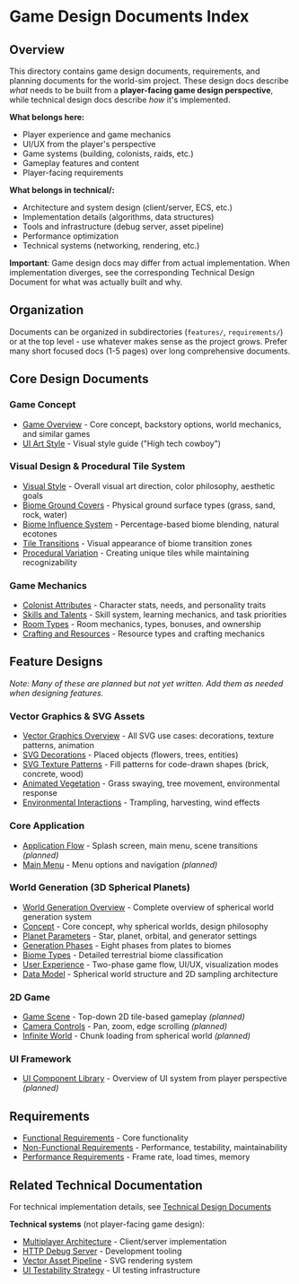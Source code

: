 # Game Design Documents Index

## Overview

This directory contains game design documents, requirements, and planning documents for the world-sim project. These design docs describe *what* needs to be built from a **player-facing game design perspective**, while technical design docs describe *how* it's implemented.

**What belongs here:**
- Player experience and game mechanics
- UI/UX from the player's perspective
- Game systems (building, colonists, raids, etc.)
- Gameplay features and content
- Player-facing requirements

**What belongs in technical/:**
- Architecture and system design (client/server, ECS, etc.)
- Implementation details (algorithms, data structures)
- Tools and infrastructure (debug server, asset pipeline)
- Performance optimization
- Technical systems (networking, rendering, etc.)

**Important**: Game design docs may differ from actual implementation. When implementation diverges, see the corresponding Technical Design Document for what was actually built and why.

## Organization

Documents can be organized in subdirectories (`features/`, `requirements/`) or at the top level - use whatever makes sense as the project grows. Prefer many short focused docs (1-5 pages) over long comprehensive documents.

## Core Design Documents

### Game Concept
- [Game Overview](./game-overview.md) - Core concept, backstory options, world mechanics, and similar games
- [UI Art Style](./ui-art-style.md) - Visual style guide ("High tech cowboy")

### Visual Design & Procedural Tile System
- [Visual Style](./visual-style.md) - Overall visual art direction, color philosophy, aesthetic goals
- [Biome Ground Covers](./biome-ground-covers.md) - Physical ground surface types (grass, sand, rock, water)
- [Biome Influence System](./biome-influence-system.md) - Percentage-based biome blending, natural ecotones
- [Tile Transitions](./tile-transitions.md) - Visual appearance of biome transition zones
- [Procedural Variation](./procedural-variation.md) - Creating unique tiles while maintaining recognizability

### Game Mechanics
- [Colonist Attributes](./mechanics/colonists.md) - Character stats, needs, and personality traits
- [Skills and Talents](./mechanics/skills.md) - Skill system, learning mechanics, and task priorities
- [Room Types](./mechanics/rooms.md) - Room mechanics, types, bonuses, and ownership
- [Crafting and Resources](./mechanics/crafting.md) - Resource types and crafting mechanics

## Feature Designs

*Note: Many of these are planned but not yet written. Add them as needed when designing features.*

### Vector Graphics & SVG Assets
- [Vector Graphics Overview](./features/vector-graphics/README.md) - All SVG use cases: decorations, texture patterns, animation
- [SVG Decorations](./features/vector-graphics/svg-decorations.md) - Placed objects (flowers, trees, entities)
- [SVG Texture Patterns](./features/vector-graphics/svg-texture-patterns.md) - Fill patterns for code-drawn shapes (brick, concrete, wood)
- [Animated Vegetation](./features/vector-graphics/animated-vegetation.md) - Grass swaying, tree movement, environmental response
- [Environmental Interactions](./features/vector-graphics/environmental-interactions.md) - Trampling, harvesting, wind effects

### Core Application
- [Application Flow](./features/application-flow/README.md) - Splash screen, main menu, scene transitions *(planned)*
- [Main Menu](./features/main-menu/README.md) - Menu options and navigation *(planned)*

### World Generation (3D Spherical Planets)
- [World Generation Overview](./features/world-generation/README.md) - Complete overview of spherical world generation system
- [Concept](./features/world-generation/concept.md) - Core concept, why spherical worlds, design philosophy
- [Planet Parameters](./features/world-generation/planet-parameters.md) - Star, planet, orbital, and generator settings
- [Generation Phases](./features/world-generation/generation-phases.md) - Eight phases from plates to biomes
- [Biome Types](./features/world-generation/biomes.md) - Detailed terrestrial biome classification
- [User Experience](./features/world-generation/user-experience.md) - Two-phase game flow, UI/UX, visualization modes
- [Data Model](./features/world-generation/data-model.md) - Spherical world structure and 2D sampling architecture

### 2D Game
- [Game Scene](./features/game/README.md) - Top-down 2D tile-based gameplay *(planned)*
- [Camera Controls](./features/game/camera-controls.md) - Pan, zoom, edge scrolling *(planned)*
- [Infinite World](./features/game/infinite-world.md) - Chunk loading from spherical world *(planned)*

### UI Framework
- [UI Component Library](./features/ui-framework/README.md) - Overview of UI system from player perspective *(planned)*

## Requirements

- [Functional Requirements](./requirements/functional.md) - Core functionality
- [Non-Functional Requirements](./requirements/non-functional.md) - Performance, testability, maintainability
- [Performance Requirements](./requirements/performance.md) - Frame rate, load times, memory

## Related Technical Documentation

For technical implementation details, see [Technical Design Documents](/docs/technical/INDEX.md)

**Technical systems** (not player-facing game design):
- [Multiplayer Architecture](/docs/technical/multiplayer-architecture.md) - Client/server implementation
- [HTTP Debug Server](/docs/technical/http-debug-server.md) - Development tooling
- [Vector Asset Pipeline](/docs/technical/vector-asset-pipeline.md) - SVG rendering system
- [UI Testability Strategy](/docs/technical/ui-testability-strategy.md) - UI testing infrastructure
